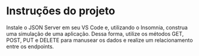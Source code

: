 # Instruções do projeto
Instale o JSON Server em seu VS Code e, utilizando o Insomnia, construa uma simulação de uma aplicação.
Dessa forma, utilize os métodos GET, POST, PUT e DELETE para manusear os dados e realize um relacionamento entre os endpoints.
